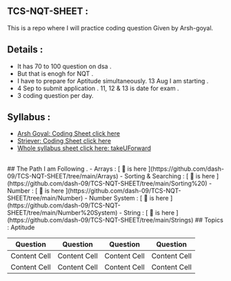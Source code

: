 ## TCS-NQT-SHEET :
This is a repo where I will practice coding question Given by Arsh-goyal.

## Details :
- It has 70 to 100 question on dsa .
- But that is enogh for NQT .
- I have to prepare for Aptitude simultaneously. 13 Aug I am starting .
- 4 Sep to submit application . 11, 12 & 13 is date for exam .
- 3 coding question per day.

## Syllabus :
- [Arsh Goyal: Coding Sheet click here](https://docs.google.com/spreadsheets/d/1Vb97Fj-_vgeCmsMSBusFJqtSfhr_cgf-_PRRl6zM3ac/edit#gid=0)
- [Striever: Coding Sheet click here](https://takeuforward.org/interviews/tcs-nqt-coding-sheet-tcs-coding-questions/)
- [Whole syllabus sheet click here: takeUForward](https://takeuforward.org/interviews/tcs-nqt-syllabus-and-exam-pattern-updated-dec-2021/)

 <br/> 
## The Path I am Following .
- Arrays : [ 🔗 is here ](https://github.com/dash-09/TCS-NQT-SHEET/tree/main/Arrays)
- Sorting & Searching : [ 🔗 is here ](https://github.com/dash-09/TCS-NQT-SHEET/tree/main/Sorting%20)
- Number : [ 🔗 is here ](https://github.com/dash-09/TCS-NQT-SHEET/tree/main/Number)
- Number System : [ 🔗 is here ](https://github.com/dash-09/TCS-NQT-SHEET/tree/main/Number%20System)
- String : [ 🔗 is here ](https://github.com/dash-09/TCS-NQT-SHEET/tree/main/Strings)
## Topics : Aptitude 
 
|  Question     |   Question    |  Question     |   Question    |
| ------------- | ------------- | ------------- | ------------- |
| Content Cell  | Content Cell  | Content Cell  | Content Cell  | 
| Content Cell  | Content Cell  | Content Cell  | Content Cell  |
